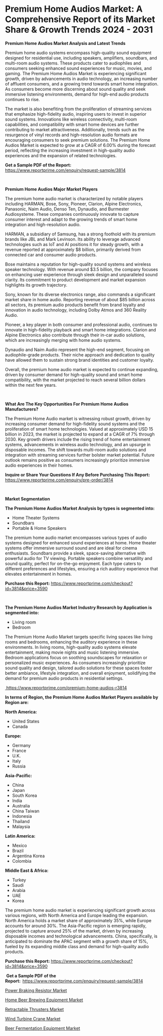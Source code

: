 <p><h1>Premium Home Audios Market: A Comprehensive Report of its Market Share & Growth Trends 2024 - 2031</h1></p><p><strong>Premium Home Audios Market Analysis and Latest Trends</strong></p>
<p><p>Premium home audio systems encompass high-quality sound equipment designed for residential use, including speakers, amplifiers, soundbars, and multi-room audio systems. These products cater to audiophiles and consumers seeking enhanced sound experiences for music, movies, and gaming. The Premium Home Audios Market is experiencing significant growth, driven by advancements in audio technology, an increasing number of affluent consumers, and a growing trend towards smart home integration. As consumers become more discerning about sound quality and seek immersive listening environments, demand for high-end audio products continues to rise.</p><p>The market is also benefiting from the proliferation of streaming services that emphasize high-fidelity audio, inspiring users to invest in superior sound systems. Innovations like wireless connectivity, multi-room capabilities, and compatibility with smart home devices are further contributing to market attractiveness. Additionally, trends such as the resurgence of vinyl records and high-resolution audio formats are encouraging consumers to seek premium solutions. The Premium Home Audios Market is expected to grow at a CAGR of 6.00% during the forecast period, reflecting the increasing investment in high-quality audio experiences and the expansion of related technologies.</p></p>
<p><strong>Get a Sample PDF of the Report:&nbsp;</strong> <a href="https://www.reportprime.com/enquiry/request-sample/3814">https://www.reportprime.com/enquiry/request-sample/3814</a></p>
<p>&nbsp;</p>
<p><strong>Premium Home Audios Major Market Players</strong></p>
<p><p>The premium home audio market is characterized by notable players including HARMAN, Bose, Sony, Pioneer, Clarion, Alpine Electronics, Panasonic, Naim Audio, Denso Ten, Dynaudio, and Burmester Audiosysteme. These companies continuously innovate to capture consumer interest and adapt to the growing trends of smart home integration and high-resolution audio.</p><p>HARMAN, a subsidiary of Samsung, has a strong foothold with its premium brands like JBL and Mark Levinson. Its ability to leverage advanced technologies such as IoT and AI positions it for steady growth, with a revenue reported at approximately $8 billion, primarily derived from connected car and consumer audio products.</p><p>Bose maintains a reputation for high-quality sound systems and wireless speaker technology. With revenue around $3.5 billion, the company focuses on enhancing user experience through sleek design and unparalleled sound clarity. Its commitment to product development and market expansion highlights its growth trajectory.</p><p>Sony, known for its diverse electronics range, also commands a significant market share in home audio. Reporting revenue of about $85 billion across all sectors, its premium audio products benefit from brand loyalty and innovation in audio technology, including Dolby Atmos and 360 Reality Audio.</p><p>Pioneer, a key player in both consumer and professional audio, continues to innovate in high-fidelity playback and smart home integrations. Clarion and Alpine Electronics also contribute through their in-car audio solutions, which are increasingly merging with home audio systems.</p><p>Dynaudio and Naim Audio represent the high-end segment, focusing on audiophile-grade products. Their niche approach and dedication to quality have allowed them to sustain strong brand identities and customer loyalty.</p><p>Overall, the premium home audio market is expected to continue expanding, driven by consumer demand for high-quality sound and smart home compatibility, with the market projected to reach several billion dollars within the next few years.</p></p>
<p>&nbsp;</p>
<p><strong>What Are The Key Opportunities For Premium Home Audios Manufacturers?</strong></p>
<p><p>The Premium Home Audio market is witnessing robust growth, driven by increasing consumer demand for high-fidelity sound systems and the proliferation of smart home technologies. Valued at approximately USD 15 billion in 2023, the market is projected to expand at a CAGR of 7% through 2030. Key growth drivers include the rising trend of home entertainment systems, advancements in wireless audio technology, and an upsurge in disposable incomes. The shift towards multi-room audio solutions and integration with streaming services further bolster market potential. Future outlook remains positive as consumers increasingly prioritize immersive audio experiences in their homes.</p></p>
<p><strong>Inquire or Share Your Questions If Any Before Purchasing This Report:</strong> <a href="https://www.reportprime.com/enquiry/pre-order/3814">https://www.reportprime.com/enquiry/pre-order/3814</a></p>
<p>&nbsp;</p>
<p><strong>Market Segmentation</strong></p>
<p><strong>The Premium Home Audios Market Analysis by types is segmented into:</strong></p>
<p><ul><li>Home Theater Systems</li><li>Soundbars</li><li>Portable & Home Speakers</li></ul></p>
<p><p>The premium home audio market encompasses various types of audio systems designed for enhanced sound experiences at home. Home theater systems offer immersive surround sound and are ideal for cinema enthusiasts. Soundbars provide a sleek, space-saving alternative with powerful audio for TV viewing. Portable speakers combine versatility and sound quality, perfect for on-the-go enjoyment. Each type caters to different preferences and lifestyles, ensuring a rich auditory experience that elevates entertainment in homes.</p></p>
<p><strong>Purchase this Report:&nbsp;</strong><a href="https://www.reportprime.com/checkout?id=3814&price=3590">https://www.reportprime.com/checkout?id=3814&price=3590</a></p>
<p>&nbsp;</p>
<p><strong>The Premium Home Audios Market Industry Research by Application is segmented into:</strong></p>
<p><ul><li>Living room</li><li>Bedroom</li></ul></p>
<p><p>The Premium Home Audio Market targets specific living spaces like living rooms and bedrooms, enhancing the auditory experience in these environments. In living rooms, high-quality audio systems elevate entertainment, making movie nights and music listening immersive. Bedroom applications focus on soothing soundscapes for relaxation or personalized music experiences. As consumers increasingly prioritize sound quality and design, tailored audio solutions for these spaces foster better ambiance, lifestyle integration, and overall enjoyment, solidifying the demand for premium audio products in residential settings.</p></p>
<p><a href="https://www.reportprime.com/premium-home-audios-r3814">&nbsp;https://www.reportprime.com/premium-home-audios-r3814</a></p>
<p><strong>In terms of Region, the Premium Home Audios Market Players available by Region are:</strong></p>
<p>
    <p> <strong> North America: </strong>
        <ul>
            <li>United States</li>
            <li>Canada</li>
        </ul>
        </p> 
    <p> <strong> Europe: </strong>
        <ul>
            <li>Germany</li>
            <li>France</li>
            <li>U.K.</li>
            <li>Italy</li>
            <li>Russia</li>
        </ul>
        </p> 
    <p> <strong> Asia-Pacific: </strong>
        <ul>
            <li>China</li>
            <li>Japan</li>
            <li>South Korea</li>
            <li>India</li>
            <li>Australia</li>
            <li>China Taiwan</li>
            <li>Indonesia</li>
            <li>Thailand</li>
            <li>Malaysia</li>
        </ul>
        </p> 
    <p> <strong> Latin America: </strong>
        <ul>
            <li>Mexico</li>
            <li>Brazil</li>
            <li>Argentina Korea</li>
            <li>Colombia</li>
        </ul>
        </p> 
    <p> <strong> Middle East & Africa: </strong>
        <ul>
            <li>Turkey</li>
            <li>Saudi</li>
            <li>Arabia</li>
            <li>UAE</li>
            <li>Korea</li>
        </ul>
    </p>
    </p>
<p><p>The premium home audio market is experiencing significant growth across various regions, with North America and Europe leading the expansion. North America holds a market share of approximately 35%, while Europe accounts for around 30%. The Asia-Pacific region is emerging rapidly, projected to capture around 25% of the market, driven by increasing disposable incomes and technological advancements. China, specifically, is anticipated to dominate the APAC segment with a growth share of 15%, fueled by its expanding middle class and demand for high-quality audio products.</p></p>
<p><strong>Purchase this Report: </strong><a href="https://www.reportprime.com/checkout?id=3814&price=3590">https://www.reportprime.com/checkout?id=3814&price=3590</a></p>
<p>&nbsp;<strong>Get a Sample PDF of the Report:&nbsp;&nbsp;</strong><a href="https://www.reportprime.com/enquiry/request-sample/3814">https://www.reportprime.com/enquiry/request-sample/3814</a></p>
<p><strong></strong></p>
<p><p><a href="https://github.com/CliffMedina6/Market-Research-Report-List-6/blob/main/power-braking-resistor-market.md">Power Braking Resistor Market</a></p><p><a href="https://www.linkedin.com/pulse/home-beer-brewing-equipment-market-size-growth-trends-statistics-wnihc?trackingId=ahRxK9w%2FSgCXE6ialQChNQ%3D%3D">Home Beer Brewing Equipment Market</a></p><p><a href="https://issuu.com/reportprime-2/docs/retractable-thrusters-market-size-2_9dbad595557550">Retractable Thrusters Market</a></p><p><a href="https://issuu.com/reportprime-2/docs/wind-turbine-crane-market-size-2030_c34dc95160d5e8">Wind Turbine Crane Market</a></p><p><a href="https://www.linkedin.com/pulse/analyzing-beer-fermentation-equipment-market-dynamics-og1bc?trackingId=QLadnSU6THK%2BppA3%2F8DmYA%3D%3D">Beer Fermentation Equipment Market</a></p></p>